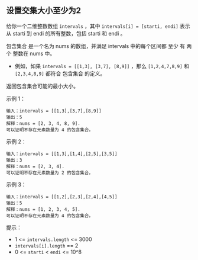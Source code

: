 ## 设置交集大小至少为2


给你一个二维整数数组 `intervals` ，其中 `intervals[i] = [starti, endi]` 表示从 starti 到 endi 的所有整数，包括 starti 和 endi 。

包含集合 是一个名为 nums 的数组，并满足 intervals 中的每个区间都 至少 有 两个 整数在 nums 中。

* 例如，如果 `intervals = [[1,3], [3,7], [8,9]]` ，那么 `[1,2,4,7,8,9]` 和 `[2,3,4,8,9]` 都符合 包含集合 的定义。

返回包含集合可能的最小大小。


示例 1：

```
输入：intervals = [[1,3],[3,7],[8,9]]
输出：5
解释：nums = [2, 3, 4, 8, 9].
可以证明不存在元素数量为 4 的包含集合。
```
示例 2：

```
输入：intervals = [[1,3],[1,4],[2,5],[3,5]]
输出：3
解释：nums = [2, 3, 4].
可以证明不存在元素数量为 2 的包含集合。
```

示例 3：

```
输入：intervals = [[1,2],[2,3],[2,4],[4,5]]
输出：5
解释：nums = [1, 2, 3, 4, 5].
可以证明不存在元素数量为 4 的包含集合。
```

提示：

* 1 <= `intervals.length` <= 3000
* `intervals[i].length` == 2
* 0 <= `starti` < `endi` <= 10^8